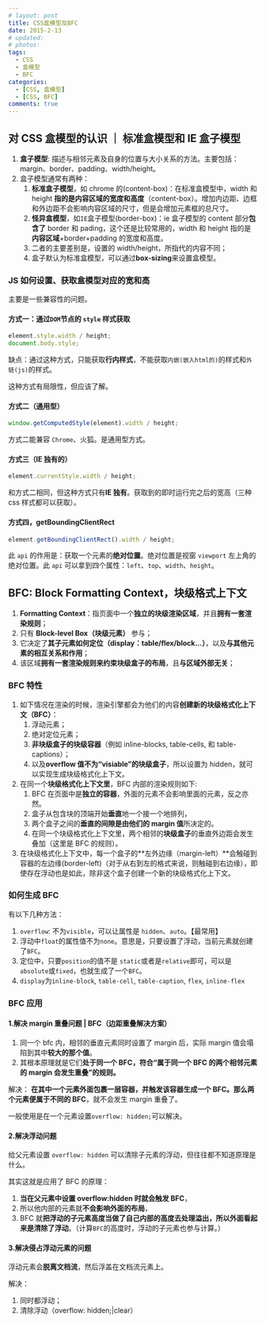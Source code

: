 ```yaml
---
# layout: post
title: CSS盒模型及BFC
date: 2015-2-13
# updated:
# photos:
tags:
  - CSS
  - 盒模型
  - BFC
categories:
  - [CSS, 盒模型]
  - [CSS, BFC]
comments: true
---
```


## 对 CSS 盒模型的认识 ｜ 标准盒模型和 IE 盒子模型

1. **盒子模型**: 描述与相邻元素及自身的位置与大小关系的方法。主要包括：margin、border、padding、width/height。
2. 盒子模型通常有两种：
   1. **标准盒子模型**，如 chrome 的(content-box)：在标准盒模型中，width 和 height **指的是内容区域的宽度和高度**（content-box）。增加内边距、边框和外边距不会影响内容区域的尺寸，但是会增加元素框的总尺寸。
   2. **怪异盒模型**，如`IE`盒子模型(border-box)：ie 盒子模型的 content 部分**包含了** border 和 pading，这个还是比较常用的，width 和 height 指的是**内容区域**+border+padding 的宽度和高度。
   3. 二者的主要差别是，设置的 width/height，所指代的内容不同；
   4. 盒子默认为标准盒模型，可以通过**box-sizing**来设置盒模型。

### JS 如何设置、获取盒模型对应的宽和高

主要是一些兼容性的问题。

#### 方式一：通过`DOM`节点的 `style` 样式获取

```js
element.style.width / height;
document.body.style;
```

缺点：通过这种方式，只能获取**行内样式**，不能获取`内嵌(嵌入html的)`的样式和`外链(js)`的样式。

这种方式有局限性，但应该了解。

#### 方式二（通用型）

```js
window.getComputedStyle(element).width / height;
```

方式二能兼容 `Chrome`、火狐。是通用型方式。

#### 方式三（IE 独有的）

```js
element.currentStyle.width / height;
```

和方式二相同，但这种方式只有**IE 独有**。获取到的即时运行完之后的宽高（三种 css 样式都可以获取）。

#### 方式四，getBoundingClientRect

```js
element.getBoundingClientRect().width / height;
```

此 `api` 的作用是：获取一个元素的**绝对位置**。绝对位置是视窗 `viewport` 左上角的绝对位置。此 `api` 可以拿到四个属性：`left`、`top`、`width`、`height`。

## BFC: Block Formatting Context，块级格式上下文

1. **Formatting Context**：指页面中一个**独立的块级渲染区域**，并且**拥有一套渲染规则**；
2. 只有 **Block-level Box（块级元素）** 参与；
3. 它决定了**其子元素如何定位（display：table/flex/block...）**，以及**与其他元素的相互关系和作用**；
4. 该区域**拥有一套渲染规则来约束块级盒子的布局**，且**与区域外部无关**；

### BFC 特性

1. 如下情况在渲染的时候，渲染引擎都会为他们的内容**创建新的块级格式化上下文（BFC）**：
   1. 浮动元素；
   2. 绝对定位元素；
   3. **非块级盒子的块级容器**（例如 inline-blocks, table-cells, 和 table-captions）；
   4. 以及**overflow 值不为“visiable”的块级盒子**，所以设置为 hidden，就可以实现生成块级格式化上下文。
2. 在同一个**块级格式化上下文里**，BFC 内部的渲染规则如下:
   1. BFC 在页面中是**独立的容器**，外面的元素不会影响里面的元素，反之亦然。
   2. 盒子从包含块的顶端开始**垂直**地一个接一个地排列，
   3. 两个盒子之间的**垂直的间隙是由他们的 margin 值**所决定的。
   4. 在同一个块级格式化上下文里，两个相邻的**块级盒子**的垂直外边距会发生叠加（这里是 BFC 的规则）。
3. 在块级格式化上下文中，每一个盒子的**左外边缘（margin-left）**会触碰到容器的左边缘(border-left)（对于从右到左的格式来说，则触碰到右边缘），即使存在浮动也是如此，除非这个盒子创建一个新的块级格式化上下文。

### 如何生成 BFC

有以下几种方法：

1. `overflow`: 不为`visible`，可以让属性是 `hidden`、`auto`。【最常用】
2. 浮动中`float`的属性值不为`none`。意思是，只要设置了浮动，当前元素就创建了`BFC`。
3. 定位中，只要`position`的值不是 `static`或者是`relative`即可，可以是`absolute`或`fixed`，也就生成了一个`BFC`。
4. `display`为`inline-block`, `table-cell`, `table-caption`, `flex`, `inline-flex`

### BFC 应用

#### 1.解决 margin 重叠问题 | BFC（边距重叠解决方案）

1. 同一个 bfc 内，相邻的垂直元素同时设置了 margin 后，实际 margin 值会塌陷到其中**较大的那个值**。
2. 其根本原理就是它们**处于同一个 BFC，符合“属于同一个 BFC 的两个相邻元素的 margin 会发生重叠”的规则。**

解决： **在其中一个元素外面包裹一层容器，并触发该容器生成一个 BFC。那么两个元素便属于不同的 BFC**，就不会发生 margin 重叠了。

一般使用是在一个元素设置`overflow: hidden;`可以解决。

#### 2.解决浮动问题

给父元素设置 `overflow: hidden` 可以清除子元素的浮动，但往往都不知道原理是什么。

其实这就是应用了 BFC 的原理：

1. **当在父元素中设置 overflow:hidden 时就会触发 BFC**，
2. 所以他内部的元素就**不会影响外面的布局**，
3. BFC 就**把浮动的子元素高度当做了自己内部的高度去处理溢出，所以外面看起来是清除了浮动**。（计算`BFC`的高度时，浮动的子元素也参与计算。）

#### 3.解决侵占浮动元素的问题

浮动元素会**脱离文档流**，然后浮盖在文档流元素上。

解决：

1. 同时都浮动；
2. 清除浮动（overflow: hidden;|clear）
